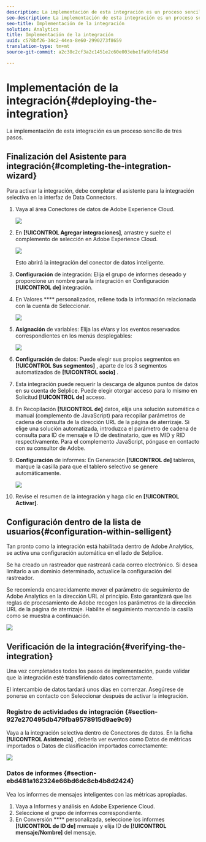 ```yaml
---
description: La implementación de esta integración es un proceso sencillo de tres pasos.
seo-description: La implementación de esta integración es un proceso sencillo de tres pasos.
seo-title: Implementación de la integración
solution: Analytics
title: Implementación de la integración
uuid: c578bf26-34c2-44ea-8e60-2990273f8659
translation-type: tm+mt
source-git-commit: a2c38c2cf3a2c1451e2c60e003ebe1fa9bfd145d

---
```



# Implementación de la integración{#deploying-the-integration}

La implementación de esta integración es un proceso sencillo de tres pasos.

## Finalización del Asistente para integración{#completing-the-integration-wizard}

Para activar la integración, debe completar el asistente para la integración selectiva en la interfaz de Data Connectors.

1. Vaya al área Conectores de datos de Adobe Experience Cloud.

   ![](assets/selligent-data_connectors.png)

1. En **[!UICONTROL Agregar integraciones]**, arrastre y suelte el complemento de selección en Adobe Experience Cloud.

   ![](assets/selligent-add_integration.png)

   Esto abrirá la integración del conector de datos inteligente.

1. **Configuración** de integración: Elija el grupo de informes deseado y proporcione un nombre para la integración en Configuración **[!UICONTROL de]** integración.

1. En Valores **** personalizados, rellene toda la información relacionada con la cuenta de Seleccionar.

   ![](assets/selligent-general_settings.png)

1. **Asignación** de variables: Elija las eVars y los eventos reservados correspondientes en los menús desplegables:

   ![](assets/selligent-variables.png)

1. **Configuración** de datos: Puede elegir sus propios segmentos en **[!UICONTROL Sus segmentos]** , aparte de los 3 segmentos automatizados de **[!UICONTROL socio]** .

1. Esta integración puede requerir la descarga de algunos puntos de datos en su cuenta de Selplice. Puede elegir otorgar acceso para lo mismo en Solicitud **[!UICONTROL de]** acceso.
1. En Recopilación **[!UICONTROL de]** datos, elija una solución automática o manual (complemento de JavaScript) para recopilar parámetros de cadena de consulta de la dirección URL de la página de aterrizaje. Si elige una solución automatizada, introduzca el parámetro de cadena de consulta para ID de mensaje e ID de destinatario, que es MID y RID respectivamente. Para el complemento JavaScript, póngase en contacto con su consultor de Adobe.
1. **Configuración** de informes: En Generación **[!UICONTROL de]** tableros, marque la casilla para que el tablero selectivo se genere automáticamente.

   ![](assets/selligent-report_settings.png)

1. Revise el resumen de la integración y haga clic en **[!UICONTROL Activar]**.

## Configuración dentro de la lista de usuarios{#configuration-within-selligent}

Tan pronto como la integración está habilitada dentro de Adobe Analytics, se activa una configuración automática en el lado de Selplice.

Se ha creado un rastreador que rastreará cada correo electrónico. Si desea limitarlo a un dominio determinado, actualice la configuración del rastreador.

Se recomienda encarecidamente mover el parámetro de seguimiento de Adobe Analytics en la dirección URL al principio. Esto garantizará que las reglas de procesamiento de Adobe recogen los parámetros de la dirección URL de la página de aterrizaje. Habilite el seguimiento marcando la casilla como se muestra a continuación.

![](assets/selligent-tracker.png)

## Verificación de la integración{#verifying-the-integration}

Una vez completados todos los pasos de implementación, puede validar que la integración esté transfiriendo datos correctamente.

El intercambio de datos tardará unos días en comenzar. Asegúrese de ponerse en contacto con Seleccionar después de activar la integración.

### Registro de actividades de integración {#section-927e270495db479fba9578915d9ae9c9}

Vaya a la integración selectiva dentro de Conectores de datos. En la ficha **[!UICONTROL Asistencia]** , debería ver eventos como Datos de métricas importados o Datos de clasificación importados correctamente:

![](assets/selligent-verifying.png)

### Datos de informes {#section-ebd481a162324e66bd6dc8cb4b8d2424}

Vea los informes de mensajes inteligentes con las métricas apropiadas.

1. Vaya a Informes y análisis en Adobe Experience Cloud.
1. Seleccione el grupo de informes correspondiente.
1. En Conversión **** personalizada, seleccione los informes **[!UICONTROL de ID de]** mensaje y elija ID de **[!UICONTROL mensaje/Nombre]** del mensaje.
